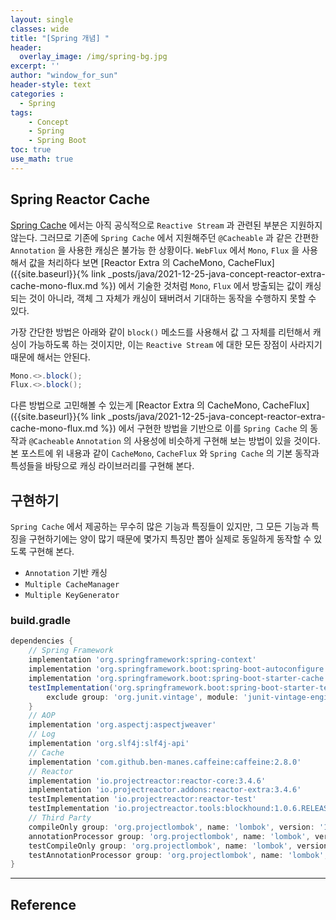 ```yaml
--- 
layout: single
classes: wide
title: "[Spring 개념] "
header:
  overlay_image: /img/spring-bg.jpg
excerpt: ''
author: "window_for_sun"
header-style: text
categories :
  - Spring
tags:
    - Concept
    - Spring
    - Spring Boot
toc: true
use_math: true
---  
```


## Spring Reactor Cache
[Spring Cache](https://docs.spring.io/spring-framework/docs/current/reference/html/integration.html#cache) 
에서는 아직 공식적으로 `Reactive Stream` 과 관련된 부분은 지원하지 않는다. 
그러므로 기존에 `Spring Cache` 에서 지원해주던 `@Cacheable` 과 같은 간편한 `Annotation` 을 사용한 캐싱은 불가능 한 상황이다. 
`WebFlux` 에서 `Mono`, `Flux` 을 사용해서 값을 처리하다 보면
[Reactor Extra 의 CacheMono, CacheFlux]({{site.baseurl}}{% link _posts/java/2021-12-25-java-concept-reactor-extra-cache-mono-flux.md %}) 
에서 기술한 것처럼 `Mono`, `Flux` 에서 방출되는 값이 캐싱되는 것이 아니라, 객체 그 자체가 캐싱이 돼버려서 기대하는 동작을 수행하지 못할 수 있다.  

가장 간단한 방법은 아래와 같이 `block()` 메소드를 사용해서 값 그 자체를 리턴해서 캐싱이 가능하도록 하는 것이지만, 
이는 `Reactive Stream` 에 대한 모든 장점이 사라지기 때문에 해서는 안된다.  

```java
Mono.<>.block();
Flux.<>.block();
```  

다른 방법으로 고민해볼 수 있는게 [Reactor Extra 의 CacheMono, CacheFlux]({{site.baseurl}}{% link _posts/java/2021-12-25-java-concept-reactor-extra-cache-mono-flux.md %})
에서 구현한 방법을 기반으로 이를 `Spring Cache` 의 동작과 `@Cacheable` `Annotation` 의 사용성에 비슷하게 구현해 보는 방법이 있을 것이다. 
본 포스트에 위 내용과 같이 `CacheMono`, `CacheFlux` 와 `Spring Cache` 의 기본 동작과 특성들을 바탕으로 캐싱 라이브러리를 구현해 본다.  

## 구현하기
`Spring Cache` 에서 제공하는 무수히 많은 기능과 특징들이 있지만, 
그 모든 기능과 특징을 구현하기에는 양이 많기 때문에 몇가지 특징만 뽑아 실제로 동일하게 동작할 수 있도록 구현해 본다.  

- `Annotation` 기반 캐싱
- `Multiple CacheManager`
- `Multiple KeyGenerator`

### build.gradle

```groovy
dependencies {
	// Spring Framework
	implementation 'org.springframework:spring-context'
	implementation 'org.springframework.boot:spring-boot-autoconfigure'
	implementation 'org.springframework.boot:spring-boot-starter-cache'
	testImplementation('org.springframework.boot:spring-boot-starter-test') {
		exclude group: 'org.junit.vintage', module: 'junit-vintage-engine'
	}
	// AOP
	implementation 'org.aspectj:aspectjweaver'
	// Log
	implementation 'org.slf4j:slf4j-api'
	// Cache
	implementation 'com.github.ben-manes.caffeine:caffeine:2.8.0'
	// Reactor
	implementation 'io.projectreactor:reactor-core:3.4.6'
	implementation 'io.projectreactor.addons:reactor-extra:3.4.6'
	testImplementation 'io.projectreactor:reactor-test'
	testImplementation 'io.projectreactor.tools:blockhound:1.0.6.RELEASE'
	// Third Party
	compileOnly group: 'org.projectlombok', name: 'lombok', version: '1.18.12'
	annotationProcessor group: 'org.projectlombok', name: 'lombok', version: '1.18.14'
	testCompileOnly group: 'org.projectlombok', name: 'lombok', version: '1.18.12'
	testAnnotationProcessor group: 'org.projectlombok', name: 'lombok', version: '1.18.14'
}
```  


---
## Reference